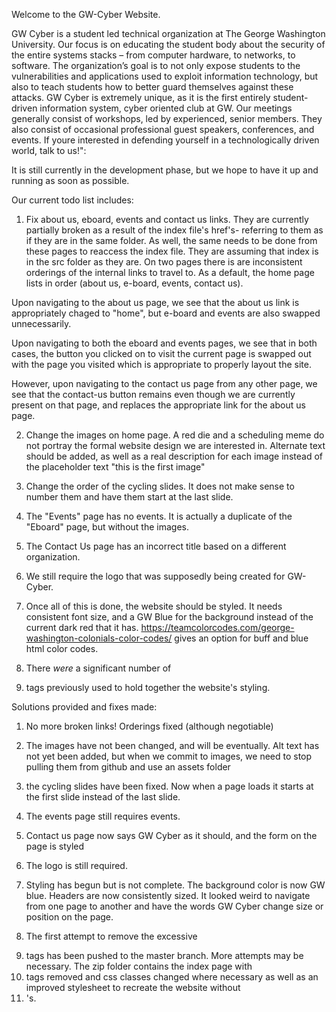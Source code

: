 Welcome to the GW-Cyber Website. 

GW Cyber is a student led technical organization at The George Washington University. 
Our focus is on educating the student body about the security of the entire systems stacks – from computer hardware, 
to networks, to software. The organization’s goal is to not only expose students to the vulnerabilities and applications
used to exploit information technology, but also to teach students how to better guard themselves against these attacks. 
GW Cyber is extremely unique, as it is the first entirely student-driven information system, cyber oriented club at GW. 
Our meetings generally consist of workshops, led by experienced, senior members. 
They also consist of occasional professional guest speakers, conferences, and events. 
If youre interested in defending yourself in a technologically driven world, talk to us!":


It is still currently in the development phase, but we hope to have it up and running as soon as possible.


Our current todo list includes:

1. Fix about us, eboard, events and contact us links. They are currently partially broken as a result of the index file's href's-
referring to them as if they are in the same folder. As well, the same needs to be done from these pages to reaccess the index file.
They are assuming that index is in the src folder as they are. 
On two pages there is are inconsistent orderings of the internal links to travel to.
As a default, the home page lists in order (about us, e-board, events, contact us).

Upon navigating to the about us page, we see that the about us link is appropriately chaged to "home", but e-board and events are also swapped unnecessarily.

Upon navigating to both the eboard and events pages, we see that in both cases, the button you clicked on to visit the current page is swapped out with the page you visited which is appropriate to properly layout the site.

However, upon navigating to the contact us page from any other page, we see that the contact-us button remains even though we are currently present on that page, and replaces the appropriate link for the about us page.



2. Change the images on home page. A red die and a scheduling meme do not portray the formal website design we are interested in. Alternate text should be added, as well as a real description for each image instead of the placeholder text "this is the first image"

3. Change the order of the cycling slides. It does not make sense to number them and have them start at the last slide. 

4. The "Events" page has no events. It is actually a duplicate of the "Eboard" page, but without the images.

5. The Contact Us page has an incorrect title based on a different organization.

6. We still require the logo that was supposedly being created for GW-Cyber.

7. Once all of this is done, the website should be styled. It needs consistent font size, and a GW Blue for the background
instead of the current dark red that it has. https://teamcolorcodes.com/george-washington-colonials-color-codes/ gives an option for buff and blue html color codes.

8. There *were* a significant number of <li> tags previously used to hold together the website's styling.

Solutions provided and fixes made:

1. No more broken links! Orderings fixed (although negotiable)

2. The images have not been changed, and will be eventually. Alt text has not yet been added, but when we commit to images, we need to stop pulling them from github and use an assets folder

3. the cycling slides have been fixed. Now when a page loads it starts at the first slide instead of the last slide.

4. The events page still requires events.

5. Contact us page now says GW Cyber as it should, and the form on the page is styled

6. The logo is still required.

7. Styling has begun but is not complete. The background color is now GW blue. Headers are now consistently sized. It looked weird to navigate from one page to another and have the words GW Cyber change size or position on the page.

8. The first attempt to remove the excessive <li> tags has been pushed to the master branch. More attempts may be necessary. The zip folder contains the index page with <li> tags removed and css classes changed where necessary as well as an improved stylesheet to recreate the website without <li>'s.
